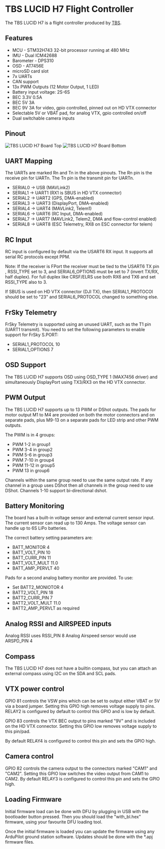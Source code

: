 # TBS LUCID H7 Flight Controller

The TBS LUCID H7 is a flight controller produced by [TBS](https://www.team-blacksheep.com/).

## Features

 - MCU - STM32H743 32-bit processor running at 480 MHz
 - IMU - Dual ICM42688
 - Barometer - DPS310
 - OSD - AT7456E
 - microSD card slot
 - 7x UARTs
 - CAN support
 - 13x PWM Outputs (12 Motor Output, 1 LED)
 - Battery input voltage: 2S-6S
 - BEC 3.3V 0.5A
 - BEC 5V 3A
 - BEC 9V 3A for video, gpio controlled, pinned out on HD VTX connector
 - Selectable 5V or VBAT pad, for analog VTX, gpio controlled on/off
 - Dual switchable camera inputs

## Pinout

![TBS LUCID H7 Board Top](Top.png "TBS LUCID H7 Top")
![TBS LUCID H7 Board Bottom](Bottom.png "TBS LUCID H7 Bottom")

## UART Mapping

The UARTs are marked Rn and Tn in the above pinouts. The Rn pin is the
receive pin for UARTn. The Tn pin is the transmit pin for UARTn.

 - SERIAL0 -> USB (MAVLink2)
 - SERIAL1 -> UART1 (RX1 is SBUS in HD VTX connector)
 - SERIAL2 -> UART2 (GPS, DMA-enabled)
 - SERIAL3 -> UART3 (DisplayPort, DMA-enabled)
 - SERIAL4 -> UART4 (MAVLink2, Telem1)
 - SERIAL6 -> UART6 (RC Input, DMA-enabled)
 - SERIAL7 -> UART7 (MAVLink2, Telem2, DMA and flow-control enabled)
 - SERIAL8 -> UART8 (ESC Telemetry, RX8 on ESC connector for telem)

## RC Input

RC input is configured by default via the USART6 RX input. It supports all serial RC protocols except PPM.

Note: If the receiver is FPort the receiver must be tied to the USART6 TX pin , RSSI_TYPE set to 3,
and SERIAL6_OPTIONS must be set to 7 (invert TX/RX, half duplex). For full duplex like CRSF/ELRS use both
RX6 and TX6 and set RSSI_TYPE also to 3.
 
If SBUS is used on HD VTX connector (DJI TX), then SERIAL1_PROTOCOl should be set to "23" and SERIAL6_PROTOCOL changed to something else.

## FrSky Telemetry
 
FrSky Telemetry is supported using an unused UART, such as the T1 pin (UART1 transmit).
You need to set the following parameters to enable support for FrSky S.PORT:
 
  - SERIAL1_PROTOCOL 10
  - SERIAL1_OPTIONS 7
  
## OSD Support

The TBS LUCID H7 supports OSD using OSD_TYPE 1 (MAX7456 driver) and simultaneously DisplayPort using TX3/RX3 on the HD VTX connector.

## PWM Output

The TBS LUCID H7 supports up to 13 PWM or DShot outputs. The pads for motor output
M1 to M4 are provided on both the motor connectors and on separate pads, plus
M9-13 on a separate pads for LED strip and other PWM outputs.

The PWM is in 4 groups:

 - PWM 1-2   in group1
 - PWM 3-4   in group2
 - PWM 5-6   in group3
 - PWM 7-10  in group4
 - PWM 11-12 in group5
 - PWM 13    in group6

Channels within the same group need to use the same output rate. If
any channel in a group uses DShot then all channels in the group need
to use DShot. Channels 1-10 support bi-directional dshot.

## Battery Monitoring

The board has a built-in voltage sensor and external current sensor input. The current
sensor can read up to 130 Amps. The voltage sensor can handle up to 6S
LiPo batteries.

The correct battery setting parameters are:

 - BATT_MONITOR 4
 - BATT_VOLT_PIN 10
 - BATT_CURR_PIN 11
 - BATT_VOLT_MULT 11.0
 - BATT_AMP_PERVLT 40

Pads for a second analog battery monitor are provided. To use:

- Set BATT2_MONIOTOR 4
- BATT2_VOLT_PIN 18
- BATT2_CURR_PIN 7
- BATT2_VOLT_MULT 11.0
- BATT2_AMP_PERVLT as required

## Analog RSSI and AIRSPEED inputs

Analog RSSI uses RSSI_PIN 8
Analog Airspeed sensor would use ARSPD_PIN 4

## Compass

The TBS LUCID H7 does not have a builtin compass, but you can attach an external compass using I2C on the SDA and SCL pads.

## VTX power control

GPIO 81 controls the VSW pins which can be set to output either VBAT or 5V via a board jumper. Setting this GPIO high removes voltage supply to pins. RELAY2 is configured by default to control this GPIO and is low by default.

GPIO 83 controls the VTX BEC output to pins marked "9V" and is included on the HD VTX connector. Setting this GPIO low removes voltage supply to this pin/pad.

By default RELAY4 is configured to control this pin and sets the GPIO high.

## Camera control

GPIO 82 controls the camera output to the connectors marked "CAM1" and "CAM2". Setting this GPIO low switches the video output from CAM1 to CAM2. By default RELAY3 is configured to control this pin and sets the GPIO high.

## Loading Firmware

Initial firmware load can be done with DFU by plugging in USB with the
bootloader button pressed. Then you should load the "with_bl.hex"
firmware, using your favourite DFU loading tool.

Once the initial firmware is loaded you can update the firmware using
any ArduPilot ground station software. Updates should be done with the
\*.apj firmware files.
